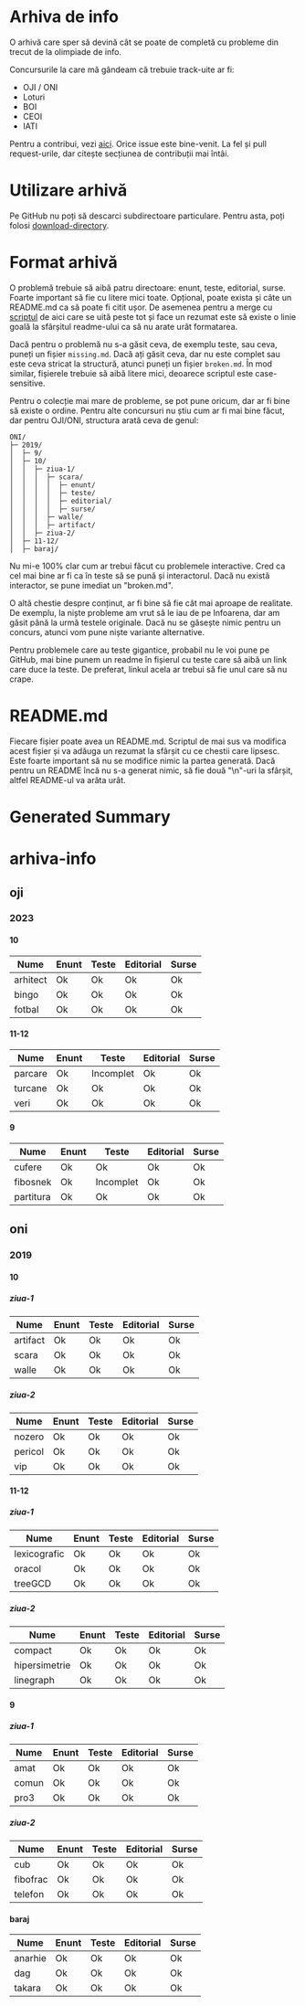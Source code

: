 # Arhiva de info

O arhivă care sper să devină cât se poate de completă cu probleme din trecut de la olimpiade 
de info.

Concursurile la care mă gândeam că trebuie track-uite ar fi:

* OJI / ONI
* Loturi
* BOI
* CEOI
* IATI

Pentru a contribui, vezi [aici](CONTRIBUTING.md). Orice issue este bine-venit. La fel și pull request-urile, dar citește secțiunea de contribuții mai întâi.

# Utilizare arhivă

Pe GitHub nu poți să descarci subdirectoare particulare. Pentru asta, poți folosi [download-directory](https://download-directory.github.io/).

# Format arhivă

O problemă trebuie să aibă patru directoare: enunt, teste, editorial, surse. Foarte important să
fie cu litere mici toate. Opțional, poate exista și câte un README.md ca să poate fi citit ușor. De asemenea pentru a merge cu 
[scriptul](https://github.com/tincaMatei/arhiva-info-summary) de aici care se uită peste tot și face un rezumat este să existe 
o linie goală la sfârșitul readme-ului ca să nu arate urât formatarea.

Dacă pentru o problemă nu s-a găsit ceva, de exemplu teste, sau ceva, puneți un fișier `missing.md`. Dacă ați găsit ceva, dar
nu este complet sau este ceva stricat la structură, atunci puneți un fișier `broken.md`.
În mod similar, fișierele trebuie să aibă litere mici, deoarece scriptul este case-sensitive.

Pentru o colecție mai mare de probleme, se pot pune oricum, dar ar fi bine să existe o ordine. Pentru
alte concursuri nu știu cum ar fi mai bine făcut, dar pentru OJI/ONI, structura arată ceva de genul:

```
ONI/
├─ 2019/
│  ├─ 9/
│  ├─ 10/
│  │  ├─ ziua-1/
│  │  │  ├─ scara/
│  │  │  │  ├─ enunt/
│  │  │  │  ├─ teste/
│  │  │  │  ├─ editorial/
│  │  │  │  ├─ surse/
│  │  │  ├─ walle/
│  │  │  ├─ artifact/
│  │  ├─ ziua-2/
│  ├─ 11-12/
│  ├─ baraj/
```

Nu mi-e 100% clar cum ar trebui făcut cu problemele interactive. Cred ca cel mai bine ar fi ca în 
teste să se pună și interactorul. Dacă nu există interactor, se pune imediat un "broken.md".

O altă chestie despre conținut, ar fi bine să fie cât mai aproape de realitate. De exemplu, 
la niște probleme am vrut să le iau de pe Infoarena, dar am găsit până la urmă testele originale.
Dacă nu se găsește nimic pentru un concurs, atunci vom pune niște variante alternative.

Pentru problemele care au teste gigantice, probabil nu le voi pune pe GitHub, mai bine punem un 
readme în fișierul cu teste care să aibă un link care duce la teste. De preferat, linkul acela 
ar trebui să fie unul care să nu crape.

# README.md

Fiecare fișier poate avea un README.md. Scriptul de mai sus va modifica acest fișier și va adăuga
un rezumat la sfârșit cu ce chestii care lipsesc. Este foarte important să nu se modifice nimic la partea
generată. Dacă pentru un README încă nu s-a generat nimic, să fie două "\n"-uri la sfârșit, altfel
README-ul va arăta urât.

# Generated Summary

# arhiva-info

## oji

### 2023

#### 10

| Nume | Enunt | Teste | Editorial | Surse |
| ---- | ----- | ----- | --------- | ----- |
| arhitect | Ok | Ok | Ok | Ok |
| bingo | Ok | Ok | Ok | Ok |
| fotbal | Ok | Ok | Ok | Ok |

#### 11-12

| Nume | Enunt | Teste | Editorial | Surse |
| ---- | ----- | ----- | --------- | ----- |
| parcare | Ok | Incomplet | Ok | Ok |
| turcane | Ok | Ok | Ok | Ok |
| veri | Ok | Ok | Ok | Ok |

#### 9

| Nume | Enunt | Teste | Editorial | Surse |
| ---- | ----- | ----- | --------- | ----- |
| cufere | Ok | Ok | Ok | Ok |
| fibosnek | Ok | Incomplet | Ok | Ok |
| partitura | Ok | Ok | Ok | Ok |

## oni

### 2019

#### 10

##### ziua-1

| Nume | Enunt | Teste | Editorial | Surse |
| ---- | ----- | ----- | --------- | ----- |
| artifact | Ok | Ok | Ok | Ok |
| scara | Ok | Ok | Ok | Ok |
| walle | Ok | Ok | Ok | Ok |

##### ziua-2

| Nume | Enunt | Teste | Editorial | Surse |
| ---- | ----- | ----- | --------- | ----- |
| nozero | Ok | Ok | Ok | Ok |
| pericol | Ok | Ok | Ok | Ok |
| vip | Ok | Ok | Ok | Ok |

#### 11-12

##### ziua-1

| Nume | Enunt | Teste | Editorial | Surse |
| ---- | ----- | ----- | --------- | ----- |
| lexicografic | Ok | Ok | Ok | Ok |
| oracol | Ok | Ok | Ok | Ok |
| treeGCD | Ok | Ok | Ok | Ok |

##### ziua-2

| Nume | Enunt | Teste | Editorial | Surse |
| ---- | ----- | ----- | --------- | ----- |
| compact | Ok | Ok | Ok | Ok |
| hipersimetrie | Ok | Ok | Ok | Ok |
| linegraph | Ok | Ok | Ok | Ok |

#### 9

##### ziua-1

| Nume | Enunt | Teste | Editorial | Surse |
| ---- | ----- | ----- | --------- | ----- |
| amat | Ok | Ok | Ok | Ok |
| comun | Ok | Ok | Ok | Ok |
| pro3 | Ok | Ok | Ok | Ok |

##### ziua-2

| Nume | Enunt | Teste | Editorial | Surse |
| ---- | ----- | ----- | --------- | ----- |
| cub | Ok | Ok | Ok | Ok |
| fibofrac | Ok | Ok | Ok | Ok |
| telefon | Ok | Ok | Ok | Ok |

#### baraj

| Nume | Enunt | Teste | Editorial | Surse |
| ---- | ----- | ----- | --------- | ----- |
| anarhie | Ok | Ok | Ok | Ok |
| dag | Ok | Ok | Ok | Ok |
| takara | Ok | Ok | Ok | Ok |
